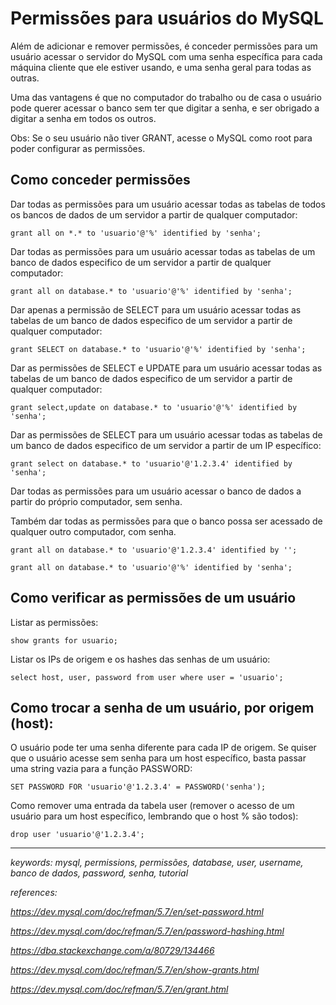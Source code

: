 # Permissões para usuários do MySQL

Além de adicionar e remover permissões, é conceder permissões para um usuário acessar o servidor do MySQL com uma senha específica para cada máquina cliente que ele estiver usando, e uma senha geral para todas as outras. 

Uma das vantagens é que no computador do trabalho ou de casa o usuário pode querer acessar o banco sem ter que digitar a senha, e ser obrigado a digitar a senha em todos os outros.

Obs: Se o seu usuário não tiver GRANT, acesse o MySQL como root para poder configurar as permissões.

## Como conceder permissões

Dar todas as permissões para um usuário acessar todas as tabelas de todos os bancos de dados de um servidor a partir de qualquer computador:

```grant all on *.* to 'usuario'@'%' identified by 'senha';```


Dar todas as permissões para um usuário acessar todas as tabelas de um banco de dados especifico de um servidor a partir de qualquer computador:

```grant all on database.* to 'usuario'@'%' identified by 'senha';```


Dar apenas a permissão de SELECT para um usuário acessar todas as tabelas de um banco de dados especifico de um servidor a partir de qualquer computador:

```grant SELECT on database.* to 'usuario'@'%' identified by 'senha';```


Dar as permissões de SELECT e UPDATE para um usuário acessar todas as tabelas de um banco de dados especifico de um servidor a partir de qualquer computador:

```grant select,update on database.* to 'usuario'@'%' identified by 'senha';```


Dar as permissões de SELECT para um usuário acessar todas as tabelas de um banco de dados especifico de um servidor a partir de um IP específico:

```grant select on database.* to 'usuario'@'1.2.3.4' identified by 'senha';```


Dar todas as permissões para um usuário acessar o banco de dados a partir do próprio computador, sem senha. 

Também dar todas as permissões para que o banco possa ser acessado de qualquer outro computador, com senha.

```grant all on database.* to 'usuario'@'1.2.3.4' identified by '';```

```grant all on database.* to 'usuario'@'%' identified by 'senha';```


## Como verificar as permissões de um usuário

Listar as permissões:

```show grants for usuario;```

Listar os IPs de origem e os hashes das senhas de um usuário:

```select host, user, password from user where user = 'usuario';```


## Como trocar a senha de um usuário, por origem (host):

O usuário pode ter uma senha diferente para cada IP de origem. Se quiser que o usuário acesse sem senha para um host específico, basta passar uma string vazia para a função PASSWORD:

 ```SET PASSWORD FOR 'usuario'@'1.2.3.4' = PASSWORD('senha');```

Como remover uma entrada da tabela user (remover o acesso de um usuário para um host específico, lembrando que o host % são todos):

```drop user 'usuario'@'1.2.3.4';```

---

*keywords: mysql, permissions, permissões, database, user, username, banco de dados, password, senha, tutorial*

*references:*

*https://dev.mysql.com/doc/refman/5.7/en/set-password.html*

*https://dev.mysql.com/doc/refman/5.7/en/password-hashing.html*

*https://dba.stackexchange.com/a/80729/134466*

*https://dev.mysql.com/doc/refman/5.7/en/show-grants.html*

*https://dev.mysql.com/doc/refman/5.7/en/grant.html*

